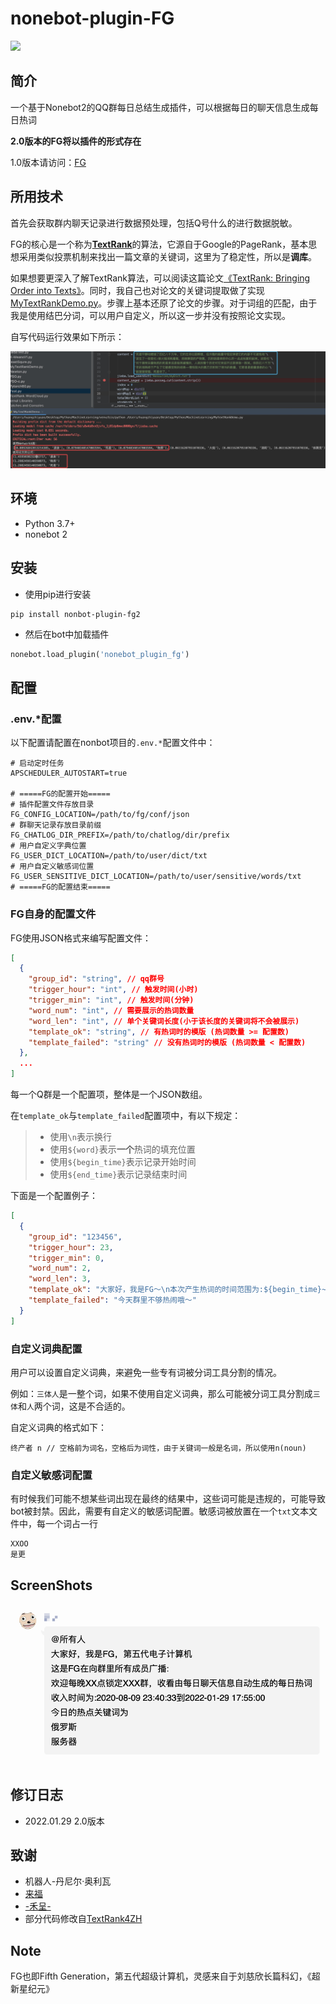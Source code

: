 # nonebot-plugin-FG
![](https://img.shields.io/badge/OneBot-v11-black)

## 简介

一个基于Nonebot2的QQ群每日总结生成插件，可以根据每日的聊天信息生成每日热词

**2.0版本的FG将以插件的形式存在**

1.0版本请访问：[FG](https://github.com/mgsky1/FG)

## 所用技术

首先会获取群内聊天记录进行数据预处理，包括Q号什么的进行数据脱敏。

FG的核心是一个称为[**TextRank**](assets/TextRank-algorithm.pdf)的算法，它源自于Google的PageRank，基本思想采用类似投票机制来找出一篇文章的关键词，这里为了稳定性，所以是**调库**。

如果想要更深入了解TextRank算法，可以阅读这篇论文[《TextRank: Bringing Order into Texts》](https://digital.library.unt.edu/ark:/67531/metadc30962/m2/1/high_res_d/Mihalcea-2004-TextRank-Bringing_Order_into_Texts.pdf)。同时，我自己也对论文的关键词提取做了实现[MyTextRankDemo.py](assets/MyTextRankDemo.py)。步骤上基本还原了论文的步骤。对于词组的匹配，由于我是使用结巴分词，可以用户自定义，所以这一步并没有按照论文实现。

自写代码运行效果如下所示：

![](assets/01.png)

## 环境

- Python 3.7+
- nonebot 2

## 安装

- 使用pip进行安装

```
pip install nonbot-plugin-fg2
```

- 然后在bot中加载插件

```python
nonebot.load_plugin('nonebot_plugin_fg')
```

## 配置

### .env.*配置

以下配置请配置在nonbot项目的`.env.*`配置文件中：

```
# 启动定时任务
APSCHEDULER_AUTOSTART=true

# =====FG的配置开始=====
# 插件配置文件存放目录
FG_CONFIG_LOCATION=/path/to/fg/conf/json
# 群聊天记录存放目录前缀
FG_CHATLOG_DIR_PREFIX=/path/to/chatlog/dir/prefix
# 用户自定义字典位置
FG_USER_DICT_LOCATION=/path/to/user/dict/txt
# 用户自定义敏感词位置
FG_USER_SENSITIVE_DICT_LOCATION=/path/to/user/sensitive/words/txt
# =====FG的配置结束=====

```

### FG自身的配置文件

FG使用JSON格式来编写配置文件：

```json
[
  {
    "group_id": "string", // qq群号
    "trigger_hour": "int", // 触发时间(小时)
    "trigger_min": "int", // 触发时间(分钟)
    "word_num": "int", // 需要展示的热词数量
    "word_len": "int", // 单个关键词长度(小于该长度的关键词将不会被展示)
    "template_ok": "string", // 有热词时的模版 (热词数量 >= 配置数)
    "template_failed": "string" // 没有热词时的模版 (热词数量 < 配置数)
  },
  ...
]
```

每一个Q群是一个配置项，整体是一个JSON数组。

在`template_ok`与`template_failed`配置项中，有以下规定：

> - 使用`\n`表示换行
> - 使用`${word}`表示**一个**热词的填充位置
> - 使用`${begin_time}`表示记录开始时间
> - 使用`${end_time}`表示记录结束时间

下面是一个配置例子：

```json
[
  {
    "group_id": "123456",
    "trigger_hour": 23,
    "trigger_min": 0,
    "word_num": 2,
    "word_len": 3,
    "template_ok": "大家好，我是FG～\n本次产生热词的时间范围为:${begin_time}~${end_time}\n热词为：\n${word}\n${word}",
    "template_failed": "今天群里不够热闹哦～"
  }
]
```

### 自定义词典配置

用户可以设置自定义词典，来避免一些专有词被分词工具分割的情况。

例如：`三体人`是一整个词，如果不使用自定义词典，那么可能被分词工具分割成`三体`和`人`两个词，这是不合适的。

自定义词典的格式如下：

```
终产者 n // 空格前为词名，空格后为词性，由于关键词一般是名词，所以使用n(noun)
```

### 自定义敏感词配置

有时候我们可能不想某些词出现在最终的结果中，这些词可能是违规的，可能导致bot被封禁。因此，需要有自定义的敏感词配置。敏感词被放置在一个`txt`文本文件中，每一个词占一行

```
XXOO
是更
```

## ScreenShots
![](assets/02.png)

## 修订日志

- 2022.01.29 2.0版本

## 致谢

- 机器人-丹尼尔·奥利瓦
- [来福](https://weibo.com/u/1650618111)
- [-禾呈-](https://www.hecheng.moe/)
- 部分代码修改自[TextRank4ZH](https://github.com/letiantian/TextRank4ZH)


## Note
FG也即Fifth Generation，第五代超级计算机，灵感来自于刘慈欣长篇科幻，《超新星纪元》
